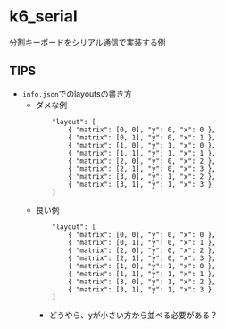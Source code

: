# k6_serial

分割キーボードをシリアル通信で実装する例

## TIPS
- `info.json`でのlayoutsの書き方
    - ダメな例
        ```
            "layout": [
                { "matrix": [0, 0], "y": 0, "x": 0 },
                { "matrix": [0, 1], "y": 0, "x": 1 },
                { "matrix": [1, 0], "y": 1, "x": 0 },
                { "matrix": [1, 1], "y": 1, "x": 1 },
                { "matrix": [2, 0], "y": 0, "x": 2 },
                { "matrix": [2, 1], "y": 0, "x": 3 },
                { "matrix": [3, 0], "y": 1, "x": 2 },
                { "matrix": [3, 1], "y": 1, "x": 3 }
            ]
        ```
    - 良い例
        ```
            "layout": [
                { "matrix": [0, 0], "y": 0, "x": 0 },
                { "matrix": [0, 1], "y": 0, "x": 1 },
                { "matrix": [2, 0], "y": 0, "x": 2 },
                { "matrix": [2, 1], "y": 0, "x": 3 },
                { "matrix": [1, 0], "y": 1, "x": 0 },
                { "matrix": [1, 1], "y": 1, "x": 1 },
                { "matrix": [3, 0], "y": 1, "x": 2 },
                { "matrix": [3, 1], "y": 1, "x": 3 }
            ]
        ```
        - どうやら、yが小さい方から並べる必要がある？
